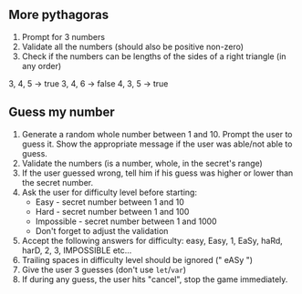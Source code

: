 ## More pythagoras

1. Prompt for 3 numbers
2. Validate all the numbers (should also be positive non-zero)
3. Check if the numbers can be lengths of the sides of a right triangle (in any order)

3, 4, 5 -> true
3, 4, 6 -> false
4, 3, 5 -> true

## Guess my number

1. Generate a random whole number between 1 and 10. Prompt the user to guess it. Show the appropriate message if the user was able/not able to guess.
2. Validate the numbers (is a number, whole, in the secret's range)
3. If the user guessed wrong, tell him if his guess was higher or lower than the secret number.
4. Ask the user for difficulty level before starting:
   - Easy - secret number between 1 and 10
   - Hard - secret number between 1 and 100
   - Impossible - secret number between 1 and 1000
   - Don't forget to adjust the validation
5. Accept the following answers for difficulty: easy, Easy, 1, EaSy, haRd, harD, 2, 3, IMPOSSIBLE etc...
6. Trailing spaces in difficulty level should be ignored (" eASy ")
7. Give the user 3 guesses (don't use `let`/`var`)
8. If during any guess, the user hits "cancel", stop the game immediately.
